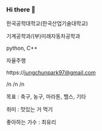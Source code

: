 ### Hi there 👋

한국공학대학교(한국산업기술대학교)

기계공학과/(부)미래자동차공학과

python, C++

자율주행

https://jungchunpark97@gmail.com

/n
/n
/n


목표 : 축구, 농구, 마라톤, 헬스, 기타

취미 : 맛있는 거 먹기

좋아하는 가수 : 최유리
